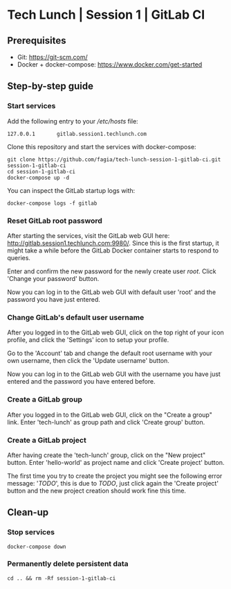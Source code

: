 # Tech Lunch | Session 1 | GitLab CI

## Prerequisites

- Git: https://git-scm.com/
- Docker + docker-compose: https://www.docker.com/get-started

## Step-by-step guide

### Start services

Add the following entry to your */etc/hosts* file:

    127.0.0.1       gitlab.session1.techlunch.com

Clone this repository and start the services with docker-compose:

    git clone https://github.com/fagia/tech-lunch-session-1-gitlab-ci.git session-1-gitlab-ci
    cd session-1-gitlab-ci
    docker-compose up -d

You can inspect the GitLab startup logs with:

    docker-compose logs -f gitlab

### Reset GitLab root password

After starting the services, visit the GitLab web GUI here: http://gitlab.session1.techlunch.com:9980/. Since this is the first startup, it might take a while before the GitLab Docker container starts to respond to queries.

Enter and confirm the new password for the newly create user *root*. Click 'Change your password' button.

Now you can log in to the GitLab web GUI with default user 'root' and the password you have just entered.

### Change GitLab's default user username

After you logged in to the GitLab web GUI, click on the top right of your icon profile, and click the 'Settings' icon to setup your profile.

Go to the 'Account' tab and change the default root username with your own username, then click the 'Update username' button.

Now you can log in to the GitLab web GUI with the username you have just entered and the password you have entered before.

### Create a GitLab group

After you logged in to the GitLab web GUI, click on the "Create a group" link. Enter 'tech-lunch' as group path and click 'Create group' button.

### Create a GitLab project

After having create the 'tech-lunch' group, click on the "New project" button. Enter 'hello-world' as project name and click 'Create project' button.

The first time you try to create the project you might see the following error message: '*TODO*', this is due to *TODO*, just click again the 'Create project' button and the new project creation should work fine this time.

## Clean-up

### Stop services

    docker-compose down

### Permanently delete persistent data

    cd .. && rm -Rf session-1-gitlab-ci
